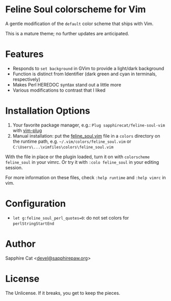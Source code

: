 # Feline Soul colorscheme for Vim

A gentle modification of the `default` color scheme that ships with Vim.

This is a mature theme; no further updates are anticipated.

# Features

- Responds to `set background` in GVim to provide a light/dark background
- Function is distinct from Identifier (dark green and cyan in terminals,
  respectively)
- Makes Perl HEREDOC syntax stand out a little more
- Various modifications to contrast that I liked

# Installation Options

1. Your favorite package manager, e.g.: `Plug sapphirecat/feline-soul-vim` with
   [vim-plug](https://github.com/junegunn/vim-plug)
2. Manual installation: put the [feline\_soul.vim](./colors/feline_soul.vim)
   file in a `colors` directory on the runtime path, e.g.
   `~/.vim/colors/feline_soul.vim` or
   `C:\Users\...\vimfiles\colors\feline_soul.vim`

With the file in place or the plugin loaded, turn it on with `colorscheme
feline_soul` in your vimrc.  Or try it with `:colo feline_soul` in your editing
session.

For more information on these files, check `:help runtime` and `:help vimrc` in
vim.

# Configuration

- `let g:feline_soul_perl_quotes=0`: do not set colors for `perlStringStartEnd`

# Author

Sapphire Cat &lt;devel@sapphirepaw.org&gt;

# License

The Unlicense.  If it breaks, you get to keep the pieces.

